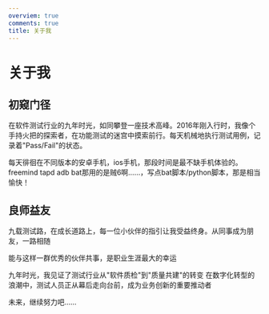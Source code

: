 ```yaml
---
overviem: true
comments: true
title: 关于我
---
```

# 关于我

## 初窥门径

在软件测试行业的九年时光，如同攀登一座技术高峰。2016年刚入行时，我像个手持火把的探索者，在功能测试的迷宫中摸索前行。每天机械地执行测试用例，记录着"Pass/Fail"的状态。

每天徘徊在不同版本的安卓手机，ios手机，那段时间是最不缺手机体验的。freemind tapd adb bat那用的是贼6啊……，写点bat脚本/python脚本，那是相当愉快！

## 良师益友

九载测试路，在成长道路上，每一位小伙伴的指引让我受益终身。从同事成为朋友，一路相随

能与这样一群优秀的伙伴共事，是职业生涯最大的幸运

九年时光，我见证了测试行业从"软件质检"到"质量共建"的转变
在数字化转型的浪潮中，测试人员正从幕后走向台前，成为业务创新的重要推动者

未来，继续努力吧……
